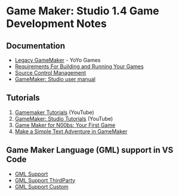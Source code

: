 # Game Maker: Studio 1.4 Game Development Notes

## Documentation

- [Legacy GameMaker](https://help.yoyogames.com/hc/en-us/categories/202590188-Legacy-GameMaker) - YoYo Games
- [Requirements For Building and Running Your Games](https://help.yoyogames.com/hc/en-us/articles/216753748-GM-S-1-4-Required-SDKs)
- [Source Control Management](https://docs.yoyogames.com/source/dadiospice/001_advanced%20use/source%20control/index.html)
- [GameMaker: Studio user manual](http://docs.yoyogames.com/source/dadiospice/)

## Tutorials

1. [Gamemaker Tutorials](https://www.youtube.com/playlist?list=PL_pDUk-0qMnd47pdkELJEU0dJE545xX7G) (YouTube)
2. [GameMaker: Studio Tutorials](https://www.youtube.com/playlist?list=PLPRT_JORnIurFYwHdWhLWR3bLH2nzChsm) (YouTube)
3. [Game Maker for N00bs: Your First Game](https://www.instructables.com/id/Game-Maker-for-N00bs/)
4. [Make a Simple Text Adventure in GameMaker](https://gdpalace.wordpress.com/2017/09/12/text-adventure/)

## Game Maker Language (GML) support in VS Code

- [GML Support](https://marketplace.visualstudio.com/items?itemName=liaronce.gml-support)
- [GML Support ThirdParty](https://marketplace.visualstudio.com/items?itemName=liaronce.gml-support-thirdparty)
- [GML Support Custom](https://marketplace.visualstudio.com/items?itemName=liaronce.gml-support-custom)
